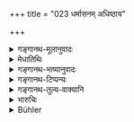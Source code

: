 +++
title = "023 धर्मासनम् अधिष्ठाय"

+++

<details><summary>गङ्गानथ-मूलानुवादः</summary>

Having occupied the Judgment-seat, with his body covered and mind collected, he shall salute the Guardian-Deities, and then proceed with the investigation of suits.—(23)
</details>

<details><summary>मेधातिथिः</summary>

धर्मः प्रधानः यस्मिन्न् आसने भवति तद् **धर्मासनम्** । राजासने हि राज्यस्थित्यानुगुण्येनार्थम् एव प्रधानीकरोति न्यक्कृत्यापि धर्मम् । व्यवहारनिर्णये तु धर्मम् एव प्रधानं आश्रयेद् इत्य् अर्थः, न पुनर् आश्रयभेदो ऽनेन ज्ञाप्यते । **संवीताङ्गः** वस्त्रादिना स्थगितसरीरः । **प्रणम्य लोकपालेभ्य** इन्द्राद्यष्टौ लोकपालास् तान् नमस्कृत्य **कार्यदर्शनम् आरभेतेत्य्** अदृष्टार्थम् एतद् द्वयम् अङ्गसंवरणं लोकपालप्रणामश् च । **समाहितः** अनन्यचित्तः कार्यदर्शने । एवं हि दृष्टार्थं भवति । प्रणामविशेषणं वा समाहितग्रहणम् । यद्य् अप्य् अत्र किंचिद् उक्तम् एव प्रतिभाति तथापि पद्यग्रन्थत्वान् नातीव पौनरुक्त्यम् । **लोकपालेभ्य** इति चतुर्थी संप्रदाने । कथं । क्रियाग्रहणं संप्रदानसूत्रे चोदितम् "श्राद्धाय निगृह्णते" "पत्ये शेते" (पत् इ- ३३०) इत्याद्यर्थम् । न च क्रियाग्रहणं गृह्णात्यादिविषयम् एव, भाष्ये ऽनुक्तत्वात् ॥ ८.२३ ॥
</details>

<details><summary>गङ्गानथ-भाष्यानुवादः</summary>

‘*Judgment-seat*,’— that seat upon which the pronouncing of judgments is the principal work done. When he is seated upon his royal throne, the king regards ‘wealth’ as conducive to the prosperity of the kingdom, to be the most important matter, even in preference to ‘morality’; but when he is engaged in deciding suits, he regards ‘morality’ or ‘Justice’ as the most important thing;—this is what is implied by the name ‘*judgement-seat*,’ which does not mean that ‘morality’ or ‘Justice’ is a quality of the ‘scat.’

‘*With his body covered*,’—*i.e*., having his body covered up with cloth and such other things.

‘*He shall salute the guardian-deities*,’—how down to the eight ‘Guardians of the People, Indra and the rest’;—‘*he shall proceed with the investigation of suits*.’

These two acts—covering up of the body and saluting the Guardian deities—are laid down with a view to some transcendental result.

‘*With mind collected*,’— with his mind concentrated, hot turning towards any other thing. This serves a visible purpose.

Or, the phrase ‘*with collected mind*’ may be taken as modifying the verb ‘salute.’

Though what is asserted here appears to have been already said before, yet, in as much as the treatise is a metrical one, repetition cannot he very strongly objected to.

In ‘*Lokapālebhyaḥ*’ ‘*to the Guardian Deities*,’ the Dative ending denotes the *recipient of a gift*; since under the *Sutra* dealing with the Dative, it has been held (by the *Vārtika*) that that also is a ‘recipient’ for whose sake a certain act is done; *e.g*., ‘*śrāddhāya nigṛhṇate*’ (‘He keeps himself in check for the sake of the performance of Śrāddhas’), ‘*patye shete*’ (‘Lies down for the sake of her husband’). Nor can the said assertion he regarded as restricted to the two roots here mentioned (in the two examples); as no such restriction is mentioned in the *Bhāṣya*.— (23)
</details>

<details><summary>गङ्गानथ-टिप्पन्यः</summary>

This verse is quoted in *Parāśaramādhava* (Vyavahāra, p. 41) in
*Smṛtitattva* (II, p. 200);—in *Nṛsiṃhaprasāda* (Vyavahāra, pp. 2a and
5b);—in *Smṛticandrikā* (Vyavahāra, p. 70);—and by Jimūtavāhana (Dāyabhāga, p. 4a).
</details>

<details><summary>गङ्गानथ-तुल्य-वाक्यानि</summary>

*Bṛhaspati* (1.21-23).—‘The King having risen early in the morning and
performed ablutions according to rule, and having shown due honour to elders, astronomers, physicians, deities, Brāhmaṇas and domestic priests,—should enter the Court-room, decorated with flowers, ornaments and fine clothes, with a cheerful countenance. Having entered the Court in the forenoon, together with the elders, ministers and attendants, he should try cases and listen to the exposition of Purāṇas, Law-Codes and Rules of Policy.’

*Śukranīti* (4.5.85-87).—‘The King should enter the Court modestly,
together with the Brāhmaṇas and the Ministers versed in state-craft, with the object of investigating cases. He should proceed with the work after taking the seat of justice.’

*Saṃvarta* (Smṛticandrikā-Vyavahāra).—‘Bowing to the Guardians of the
Regions, the King shall enter the splendid Court and carry on the work of protecting the people by looking into their suits.’
</details>

<details><summary>भारुचिः</summary>

धर्मार्थम् आसनं **धर्मासनम्** । तत्रोपविश्य संवीताङ्ग इत्य् अनुवादात् विनीतवेषाभरणत्वस्यापूर्वगुणसंबन्धेन । **समाहितो** व्यवहारदर्शने । **प्रणम्य लोकपालेभ्यः** सभालेख्यस्थेभ्यः स्वस्थानेभ्यो वा वाङ्मनसाभ्यां **कार्यदर्शनम् आरभेत्** । व्यवहारदिदृक्षोर् दृष्टार्थो ऽयं विधिर् निर्देशो नृपतेः, अदृष्टार्थो वा शास्त्रस्यार्थवत्त्वाय ॥ ८.२३ ॥
</details>

<details><summary>Bühler</summary>

023	Having occupied the seat of justice, having covered his body, and having worshipped the guardian deities of the world, let him, with a collected mind, begin the trial of causes.
</details>

